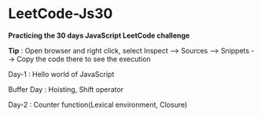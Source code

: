 # LeetCode-Js30
**Practicing the 30 days JavaScript LeetCode challenge**

**Tip** : Open browser and right click, select Inspect --> Sources --> Snippets --> Copy the code there to see the execution 

Day-1 : Hello world of JavaScript 

Buffer Day : Hoisting, Shift operator

Day-2 : Counter function(Lexical environment, Closure)

